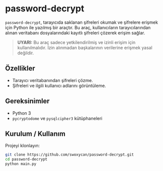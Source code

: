 # password-decrypt


`password-decrypt`, tarayıcıda saklanan şifreleri okumak ve şifrelere erişmek için Python ile yazılmış bir araçtır. Bu araç, kullanıcıların tarayıcılarından alınan veritabanı dosyalarındaki kayıtlı şifreleri çözerek erişim sağlar.

> **UYARI:** Bu araç sadece yetkilendirilmiş ve izinli erişim için kullanılmalıdır. İzin alınmadan başkalarının verilerine erişmek yasal değildir.

## Özellikler
- Tarayıcı veritabanından şifreleri çözme.
- Şifreleri ve ilgili kullanıcı adlarını görüntüleme.

## Gereksinimler
- Python 3
- `pycryptodome` ve `pysqlcipher3` kütüphaneleri

## Kurulum / Kullanım
Projeyi klonlayın:

   ```bash
   git clone https://github.com/swoxycan/password-decrypt.git
   cd password-decrypt
   python main.py
